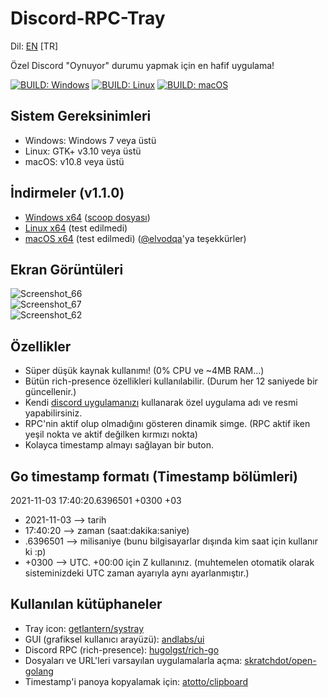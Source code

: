 # Discord-RPC-Tray

Dil: [EN](/README.md) [TR]

Özel Discord "Oynuyor" durumu yapmak için en hafif uygulama!  
  
[![BUILD: Windows](https://github.com/omerakgoz34/Discord-RPC-Tray/actions/workflows/build-windows.yml/badge.svg)](https://github.com/omerakgoz34/Discord-RPC-Tray/actions/workflows/build-windows.yml)
[![BUILD: Linux](https://github.com/omerakgoz34/Discord-RPC-Tray/actions/workflows/build-linux.yml/badge.svg)](https://github.com/omerakgoz34/Discord-RPC-Tray/actions/workflows/build-linux.yml)
[![BUILD: macOS](https://github.com/omerakgoz34/Discord-RPC-Tray/actions/workflows/build-macos.yml/badge.svg)](https://github.com/omerakgoz34/Discord-RPC-Tray/actions/workflows/build-macos.yml)  

## Sistem Gereksinimleri
* Windows: Windows 7 veya üstü
* Linux: GTK+ v3.10 veya üstü
* macOS: v10.8 veya üstü

## İndirmeler (v1.1.0)
* [Windows x64](https://github.com/omerakgoz34/Discord-RPC-Tray/releases/download/v1.1.0/Discord-RPC-Tray_v1.1.0_win64.zip) ([scoop dosyası](https://github.com/omerakgoz34/Discord-RPC-Tray/blob/d3f35ba40ab0b3c6ea2e9b9918b2135e247ee501/discord-rpc-tray.json))
* [Linux x64](https://github.com/omerakgoz34/Discord-RPC-Tray/releases/download/v1.1.0/Discord-RPC-Tray_v1.1.0_linux64.zip) (test edilmedi)
* [macOS x64](https://github.com/omerakgoz34/Discord-RPC-Tray/releases/download/v1.1.0/Discord-RPC-Tray_v1.1.0_macos64.app.zip) (test edilmedi) ([@elvodqa](https://github.com/elvodqa)'ya teşekkürler)

## Ekran Görüntüleri
![Screenshot_66](https://user-images.githubusercontent.com/49201485/140165938-701e88ab-fd12-4560-ad39-a5b6cf5560c1.png)  
![Screenshot_67](https://user-images.githubusercontent.com/49201485/140166368-ade1880a-68f0-4ea7-8b46-2738f9851a2e.png)  
![Screenshot_62](https://user-images.githubusercontent.com/49201485/140166003-c275fa33-aa40-4bd5-93c4-590ade3488b1.png)

## Özellikler
* Süper düşük kaynak kullanımı! (0% CPU ve ~4MB RAM...)
* Bütün rich-presence özellikleri kullanılabilir. (Durum her 12 saniyede bir güncellenir.)
* Kendi [discord uygulamanızı](https://discord.com/developers/applications) kullanarak özel uygulama adı ve resmi yapabilirsiniz.
* RPC'nin aktif olup olmadığını gösteren dinamik simge. (RPC aktif iken yeşil nokta ve aktif değilken kırmızı nokta)
* Kolayca timestamp almayı sağlayan bir buton.

## Go timestamp formatı (Timestamp bölümleri)
2021-11-03 17:40:20.6396501 +0300 +03  

* 2021-11-03 --> tarih
* 17:40:20 --> zaman (saat:dakika:saniye)
* .6396501 --> milisaniye (bunu bilgisayarlar dışında kim saat için kullanır ki :p)
* +0300 --> UTC. +00:00 için Z kullanınız. (muhtemelen otomatik olarak sisteminizdeki UTC zaman ayarıyla aynı ayarlanmıştır.)

## Kullanılan kütüphaneler
* Tray icon: [getlantern/systray](https://github.com/getlantern/systray)
* GUI (grafiksel kullanıcı arayüzü): [andlabs/ui](https://github.com/github.com/andlabs/ui)
* Discord RPC (rich-presence): [hugolgst/rich-go](https://github.com/hugolgst/rich-go)
* Dosyaları ve URL'leri varsayılan uygulamalarla açma: [skratchdot/open-golang](https://github.com/skratchdot/open-golang)
* Timestamp'i panoya kopyalamak için: [atotto/clipboard](https://github.com/atotto/clipboard)
